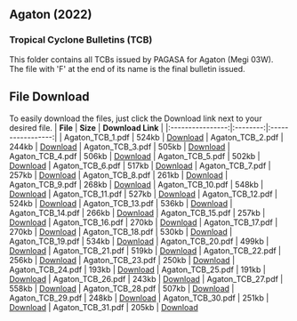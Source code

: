## Agaton (2022)
### Tropical Cyclone Bulletins (TCB)
This folder contains all TCBs issued by PAGASA for Agaton (Megi 03W). The file with 'F' at the end of its name is the final bulletin issued.
## File Download
To easily download the files, just click the Download link next to your desired file.
|     **File**     | **Size** | **Download Link** |
|:----------------:|:--------:|:-----------------:|
| Agaton_TCB_1.pdf |  524kb  |      [Download](https://raw.githubusercontent.com/AstrooKai/Bulchives/main/2022/Agaton/Bulletins/Agaton_TCB_1.pdf)
| Agaton_TCB_2.pdf |  244kb  |      [Download](https://raw.githubusercontent.com/AstrooKai/Bulchives/main/2022/Agaton/Bulletins/Agaton_TCB_2.pdf)
| Agaton_TCB_3.pdf |  505kb  |      [Download](https://raw.githubusercontent.com/AstrooKai/Bulchives/main/2022/Agaton/Bulletins/Agaton_TCB_3.pdf)
| Agaton_TCB_4.pdf |  506kb  |      [Download](https://raw.githubusercontent.com/AstrooKai/Bulchives/main/2022/Agaton/Bulletins/Agaton_TCB_4.pdf)
| Agaton_TCB_5.pdf |  502kb  |      [Download](https://raw.githubusercontent.com/AstrooKai/Bulchives/main/2022/Agaton/Bulletins/Agaton_TCB_5.pdf)
| Agaton_TCB_6.pdf |  517kb  |      [Download](https://raw.githubusercontent.com/AstrooKai/Bulchives/main/2022/Agaton/Bulletins/Agaton_TCB_6.pdf)
| Agaton_TCB_7.pdf |  257kb  |      [Download](https://raw.githubusercontent.com/AstrooKai/Bulchives/main/2022/Agaton/Bulletins/Agaton_TCB_7.pdf)
| Agaton_TCB_8.pdf |  261kb  |      [Download](https://raw.githubusercontent.com/AstrooKai/Bulchives/main/2022/Agaton/Bulletins/Agaton_TCB_8.pdf)
| Agaton_TCB_9.pdf |  268kb  |      [Download](https://raw.githubusercontent.com/AstrooKai/Bulchives/main/2022/Agaton/Bulletins/Agaton_TCB_9.pdf)
| Agaton_TCB_10.pdf |  548kb  |      [Download](https://raw.githubusercontent.com/AstrooKai/Bulchives/main/2022/Agaton/Bulletins/Agaton_TCB_10.pdf)
| Agaton_TCB_11.pdf |  527kb  |      [Download](https://raw.githubusercontent.com/AstrooKai/Bulchives/main/2022/Agaton/Bulletins/Agaton_TCB_11.pdf)
| Agaton_TCB_12.pdf |  524kb  |      [Download](https://raw.githubusercontent.com/AstrooKai/Bulchives/main/2022/Agaton/Bulletins/Agaton_TCB_12.pdf)
| Agaton_TCB_13.pdf |  536kb  |      [Download](https://raw.githubusercontent.com/AstrooKai/Bulchives/main/2022/Agaton/Bulletins/Agaton_TCB_13.pdf)
| Agaton_TCB_14.pdf |  266kb  |      [Download](https://raw.githubusercontent.com/AstrooKai/Bulchives/main/2022/Agaton/Bulletins/Agaton_TCB_14.pdf)
| Agaton_TCB_15.pdf |  257kb  |      [Download](https://raw.githubusercontent.com/AstrooKai/Bulchives/main/2022/Agaton/Bulletins/Agaton_TCB_15.pdf)
| Agaton_TCB_16.pdf |  270kb  |      [Download](https://raw.githubusercontent.com/AstrooKai/Bulchives/main/2022/Agaton/Bulletins/Agaton_TCB_16.pdf)
| Agaton_TCB_17.pdf |  270kb  |      [Download](https://raw.githubusercontent.com/AstrooKai/Bulchives/main/2022/Agaton/Bulletins/Agaton_TCB_17.pdf)
| Agaton_TCB_18.pdf |  530kb  |      [Download](https://raw.githubusercontent.com/AstrooKai/Bulchives/main/2022/Agaton/Bulletins/Agaton_TCB_18.pdf)
| Agaton_TCB_19.pdf |  534kb  |      [Download](https://raw.githubusercontent.com/AstrooKai/Bulchives/main/2022/Agaton/Bulletins/Agaton_TCB_19.pdf)
| Agaton_TCB_20.pdf |  499kb  |      [Download](https://raw.githubusercontent.com/AstrooKai/Bulchives/main/2022/Agaton/Bulletins/Agaton_TCB_20.pdf)
| Agaton_TCB_21.pdf |  519kb  |      [Download](https://raw.githubusercontent.com/AstrooKai/Bulchives/main/2022/Agaton/Bulletins/Agaton_TCB_21.pdf)
| Agaton_TCB_22.pdf |  256kb  |      [Download](https://raw.githubusercontent.com/AstrooKai/Bulchives/main/2022/Agaton/Bulletins/Agaton_TCB_22.pdf)
| Agaton_TCB_23.pdf |  250kb  |      [Download](https://raw.githubusercontent.com/AstrooKai/Bulchives/main/2022/Agaton/Bulletins/Agaton_TCB_23.pdf)
| Agaton_TCB_24.pdf |  193kb  |      [Download](https://raw.githubusercontent.com/AstrooKai/Bulchives/main/2022/Agaton/Bulletins/Agaton_TCB_24.pdf)
| Agaton_TCB_25.pdf |  191kb  |      [Download](https://raw.githubusercontent.com/AstrooKai/Bulchives/main/2022/Agaton/Bulletins/Agaton_TCB_25.pdf)
| Agaton_TCB_26.pdf |  243kb  |      [Download](https://raw.githubusercontent.com/AstrooKai/Bulchives/main/2022/Agaton/Bulletins/Agaton_TCB_26.pdf)
| Agaton_TCB_27.pdf |  558kb  |      [Download](https://raw.githubusercontent.com/AstrooKai/Bulchives/main/2022/Agaton/Bulletins/Agaton_TCB_27.pdf)
| Agaton_TCB_28.pdf |  507kb  |      [Download](https://raw.githubusercontent.com/AstrooKai/Bulchives/main/2022/Agaton/Bulletins/Agaton_TCB_28.pdf)
| Agaton_TCB_29.pdf |  248kb  |      [Download](https://raw.githubusercontent.com/AstrooKai/Bulchives/main/2022/Agaton/Bulletins/Agaton_TCB_29.pdf)
| Agaton_TCB_30.pdf |  251kb  |      [Download](https://raw.githubusercontent.com/AstrooKai/Bulchives/main/2022/Agaton/Bulletins/Agaton_TCB_30.pdf)
| Agaton_TCB_31.pdf |  205kb  |      [Download](https://raw.githubusercontent.com/AstrooKai/Bulchives/main/2022/Agaton/Bulletins/Agaton_TCB_31.pdf)
